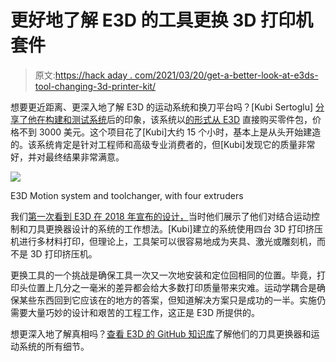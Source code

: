 # 更好地了解 E3D 的工具更换 3D 打印机套件

> 原文:[https://hack aday . com/2021/03/20/get-a-better-look-at-e3ds-tool-changing-3d-printer-kit/](https://hackaday.com/2021/03/20/get-a-better-look-at-e3ds-tool-changing-3d-printer-kit/)

想要更近距离、更深入地了解 E3D 的运动系统和换刀平台吗？[Kubi Sertoglu] [分享了他在构建和测试系统](https://3dprintingindustry.com/news/review-e3d-motion-system-and-toolchanger-multitool-and-multi-material-3d-printer-186182/)后的印象，该系统以[的形式从 E3D](https://e3d-online.com/products/toolchanger-motion-system-bundle) 直接购买零件包，价格不到 3000 美元。这个项目花了[Kubi]大约 15 个小时，基本上是从头开始建造的。该系统肯定是针对工程师和高级专业消费者的，但[Kubi]发现它的质量非常好，并对最终结果非常满意。

[![](../Images/221dc419bbd2fe7eb94f01ba95e2ba8e.png)](https://hackaday.com/wp-content/uploads/2021/03/The-E3D-Motion-System-and-ToolChanger.-Photo-via-E3D.-1024x683-1.jpg)

E3D Motion system and toolchanger, with four extruders

我们[第一次看到 E3D 在 2018 年宣布的设计，](https://hackaday.com/2018/03/24/e3d-introduces-tool-changing-3d-printer/)当时他们展示了他们对结合运动控制和刀具更换器设计的系统的工作想法。[Kubi]建立的系统使用四台 3D 打印挤压机进行多材料打印，但理论上，工具架可以很容易地成为夹具、激光或雕刻机，而不是 3D 打印挤压机。

更换工具的一个挑战是确保工具一次又一次地安装和定位回相同的位置。毕竟，打印头位置上几分之一毫米的差异都会给大多数打印质量带来灾难。运动学耦合是确保某些东西回到它应该在的地方的答案，但知道解决方案只是成功的一半。实施仍需要大量巧妙的设计和艰苦的工程工作，这正是 E3D 所提供的。

想更深入地了解真相吗？[查看 E3D 的 GitHub 知识库](https://github.com/e3donline)了解他们的刀具更换器和运动系统的所有细节。
